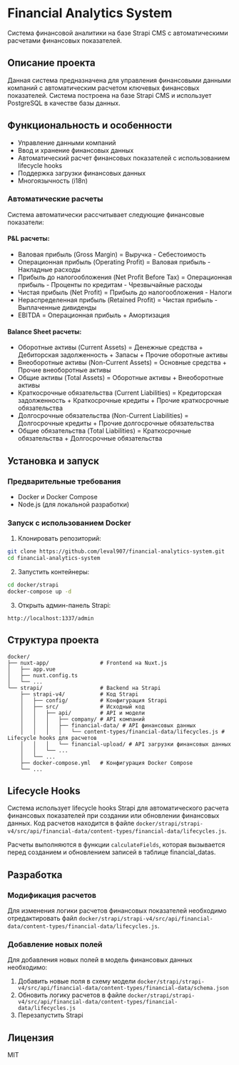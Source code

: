 # Financial Analytics System

Система финансовой аналитики на базе Strapi CMS с автоматическими расчетами финансовых показателей.

## Описание проекта

Данная система предназначена для управления финансовыми данными компаний с автоматическим расчетом ключевых финансовых показателей. Система построена на базе Strapi CMS и использует PostgreSQL в качестве базы данных.

## Функциональность и особенности

- Управление данными компаний
- Ввод и хранение финансовых данных
- Автоматический расчет финансовых показателей с использованием lifecycle hooks
- Поддержка загрузки финансовых данных
- Многоязычность (i18n)

### Автоматические расчеты

Система автоматически рассчитывает следующие финансовые показатели:

#### P&L расчеты:
- Валовая прибыль (Gross Margin) = Выручка - Себестоимость
- Операционная прибыль (Operating Profit) = Валовая прибыль - Накладные расходы
- Прибыль до налогообложения (Net Profit Before Tax) = Операционная прибыль - Проценты по кредитам - Чрезвычайные расходы
- Чистая прибыль (Net Profit) = Прибыль до налогообложения - Налоги
- Нераспределенная прибыль (Retained Profit) = Чистая прибыль - Выплаченные дивиденды
- EBITDA = Операционная прибыль + Амортизация

#### Balance Sheet расчеты:
- Оборотные активы (Current Assets) = Денежные средства + Дебиторская задолженность + Запасы + Прочие оборотные активы
- Внеоборотные активы (Non-Current Assets) = Основные средства + Прочие внеоборотные активы
- Общие активы (Total Assets) = Оборотные активы + Внеоборотные активы
- Краткосрочные обязательства (Current Liabilities) = Кредиторская задолженность + Краткосрочные кредиты + Прочие краткосрочные обязательства
- Долгосрочные обязательства (Non-Current Liabilities) = Долгосрочные кредиты + Прочие долгосрочные обязательства
- Общие обязательства (Total Liabilities) = Краткосрочные обязательства + Долгосрочные обязательства

## Установка и запуск

### Предварительные требования

- Docker и Docker Compose
- Node.js (для локальной разработки)

### Запуск с использованием Docker

1. Клонировать репозиторий:
```bash
git clone https://github.com/leval907/financial-analytics-system.git
cd financial-analytics-system
```

2. Запустить контейнеры:
```bash
cd docker/strapi
docker-compose up -d
```

3. Открыть админ-панель Strapi:
```
http://localhost:1337/admin
```

## Структура проекта

```
docker/
├── nuxt-app/                # Frontend на Nuxt.js
│   ├── app.vue
│   ├── nuxt.config.ts
│   └── ...
└── strapi/                  # Backend на Strapi
    ├── strapi-v4/           # Код Strapi
    │   ├── config/          # Конфигурация Strapi
    │   ├── src/             # Исходный код
    │   │   ├── api/         # API и модели
    │   │   │   ├── company/ # API компаний
    │   │   │   ├── financial-data/ # API финансовых данных
    │   │   │   │   └── content-types/financial-data/lifecycles.js # Lifecycle hooks для расчетов
    │   │   │   └── financial-upload/ # API загрузки финансовых данных
    │   │   └── ...
    │   └── ...
    ├── docker-compose.yml   # Конфигурация Docker Compose
    └── ...
```

## Lifecycle Hooks

Система использует lifecycle hooks Strapi для автоматического расчета финансовых показателей при создании или обновлении финансовых данных. Код расчетов находится в файле `docker/strapi/strapi-v4/src/api/financial-data/content-types/financial-data/lifecycles.js`.

Расчеты выполняются в функции `calculateFields`, которая вызывается перед созданием и обновлением записей в таблице financial_datas.

## Разработка

### Модификация расчетов

Для изменения логики расчетов финансовых показателей необходимо отредактировать файл `docker/strapi/strapi-v4/src/api/financial-data/content-types/financial-data/lifecycles.js`.

### Добавление новых полей

Для добавления новых полей в модель финансовых данных необходимо:

1. Добавить новые поля в схему модели `docker/strapi/strapi-v4/src/api/financial-data/content-types/financial-data/schema.json`
2. Обновить логику расчетов в файле `docker/strapi/strapi-v4/src/api/financial-data/content-types/financial-data/lifecycles.js`
3. Перезапустить Strapi

## Лицензия

MIT